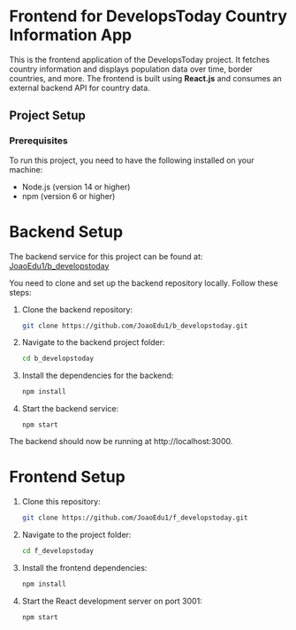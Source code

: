 # Frontend for DevelopsToday Country Information App

This is the frontend application of the DevelopsToday project. It fetches country information and displays population data over time, border countries, and more. The frontend is built using **React.js** and consumes an external backend API for country data.

## Project Setup

### Prerequisites

To run this project, you need to have the following installed on your machine:

- Node.js (version 14 or higher)
- npm (version 6 or higher)

# Backend Setup

The backend service for this project can be found at:  
[JoaoEdu1/b_developstoday](https://github.com/JoaoEdu1/b_developstoday)

You need to clone and set up the backend repository locally. Follow these steps:

1. Clone the backend repository:
   ```bash
   git clone https://github.com/JoaoEdu1/b_developstoday.git
   ```

2. Navigate to the backend project folder:

   ```bash
   cd b_developstoday
   ```

3. Install the dependencies for the backend:

   ```bash
   npm install
   ```

4. Start the backend service:

   ```ash
   npm start
   ```

The backend should now be running at http://localhost:3000.


# Frontend Setup
1. Clone this repository:

   ```bash
   git clone https://github.com/JoaoEdu1/f_developstoday.git
   ```

2. Navigate to the project folder:

   ```bash
   cd f_developstoday
   ```

3. Install the frontend dependencies:

   ```bash
   npm install
   ```

4. Start the React development server on port 3001:

   ```bash
   npm start
   ```